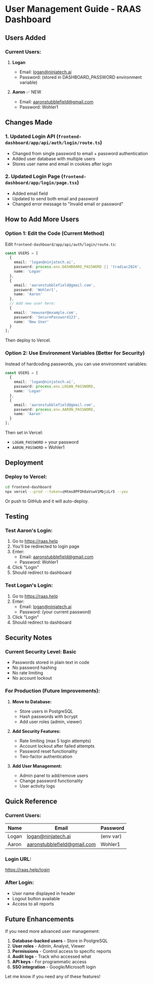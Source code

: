 # User Management Guide - RAAS Dashboard

## Users Added

### Current Users:
1. **Logan**
   - Email: logan@ninjatech.ai
   - Password: (stored in DASHBOARD_PASSWORD environment variable)

2. **Aaron** ✅ NEW
   - Email: aaronstubblefield@gmail.com
   - Password: Wohler1

## Changes Made

### 1. Updated Login API (`frontend-dashboard/app/api/auth/login/route.ts`)
- Changed from single password to email + password authentication
- Added user database with multiple users
- Stores user name and email in cookies after login

### 2. Updated Login Page (`frontend-dashboard/app/login/page.tsx`)
- Added email field
- Updated to send both email and password
- Changed error message to "Invalid email or password"

## How to Add More Users

### Option 1: Edit the Code (Current Method)

Edit `frontend-dashboard/app/api/auth/login/route.ts`:

```typescript
const USERS = [
  {
    email: 'logan@ninjatech.ai',
    password: process.env.DASHBOARD_PASSWORD || 'tradiac2024',
    name: 'Logan'
  },
  {
    email: 'aaronstubblefield@gmail.com',
    password: 'Wohler1',
    name: 'Aaron'
  },
  // Add new user here:
  {
    email: 'newuser@example.com',
    password: 'SecurePassword123',
    name: 'New User'
  }
];
```

Then deploy to Vercel.

### Option 2: Use Environment Variables (Better for Security)

Instead of hardcoding passwords, you can use environment variables:

```typescript
const USERS = [
  {
    email: 'logan@ninjatech.ai',
    password: process.env.LOGAN_PASSWORD,
    name: 'Logan'
  },
  {
    email: 'aaronstubblefield@gmail.com',
    password: process.env.AARON_PASSWORD,
    name: 'Aaron'
  }
];
```

Then set in Vercel:
- `LOGAN_PASSWORD` = your password
- `AARON_PASSWORD` = Wohler1

## Deployment

### Deploy to Vercel:

```bash
cd frontend-dashboard
npx vercel --prod --token=zHtms0PFOh0aVswV1MbjzLr5 --yes
```

Or push to GitHub and it will auto-deploy.

## Testing

### Test Aaron's Login:
1. Go to https://raas.help
2. You'll be redirected to login page
3. Enter:
   - Email: aaronstubblefield@gmail.com
   - Password: Wohler1
4. Click "Login"
5. Should redirect to dashboard

### Test Logan's Login:
1. Go to https://raas.help
2. Enter:
   - Email: logan@ninjatech.ai
   - Password: (your current password)
3. Click "Login"
4. Should redirect to dashboard

## Security Notes

### Current Security Level: Basic
- Passwords stored in plain text in code
- No password hashing
- No rate limiting
- No account lockout

### For Production (Future Improvements):
1. **Move to Database:**
   - Store users in PostgreSQL
   - Hash passwords with bcrypt
   - Add user roles (admin, viewer)

2. **Add Security Features:**
   - Rate limiting (max 5 login attempts)
   - Account lockout after failed attempts
   - Password reset functionality
   - Two-factor authentication

3. **Add User Management:**
   - Admin panel to add/remove users
   - Change password functionality
   - User activity logs

## Quick Reference

### Current Users:
| Name  | Email                          | Password |
|-------|--------------------------------|----------|
| Logan | logan@ninjatech.ai             | (env var)|
| Aaron | aaronstubblefield@gmail.com    | Wohler1  |

### Login URL:
https://raas.help/login

### After Login:
- User name displayed in header
- Logout button available
- Access to all reports

## Future Enhancements

If you need more advanced user management:

1. **Database-backed users** - Store in PostgreSQL
2. **User roles** - Admin, Analyst, Viewer
3. **Permissions** - Control access to specific reports
4. **Audit logs** - Track who accessed what
5. **API keys** - For programmatic access
6. **SSO integration** - Google/Microsoft login

Let me know if you need any of these features!